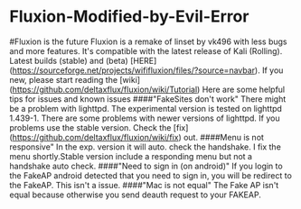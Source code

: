 # Fluxion-Modified-by-Evil-Error
#Fluxion is the future Fluxion is a remake of linset by vk496 with less bugs and more features. It's compatible with the latest release of Kali (Rolling). Latest builds (stable) and (beta) [HERE] (https://sourceforge.net/projects/wififluxion/files/?source=navbar). If you new, please start reading the [wiki] (https://github.com/deltaxflux/fluxion/wiki/Tutorial) Here are some helpful tips for issues and known issues  ####"FakeSites don't work" There might be a problem with lighttpd. The experimental version is tested on lighttpd 1.439-1. There are some problems with newer versions of lighttpd. If you problems use the stable version. Check the [fix] (https://github.com/deltaxflux/fluxion/wiki/fix) out.  ####Menu is not responsive" In the exp. version it will auto. check the handshake. I fix the menu shortly.Stable version include a responding menu but not a handshake auto check.  ####"Need to sign in (on android)" If you login to the FakeAP android detected that you need to sign in, you will be redirect to the FakeAP. This isn't a issue.  ####"Mac is not equal" The Fake AP isn't equal because otherwise you send deauth request to your FAKEAP.
